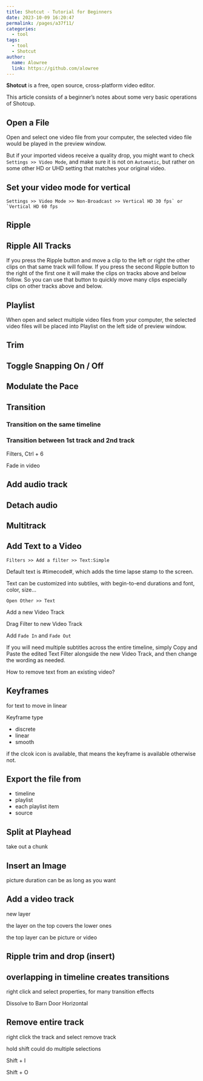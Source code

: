 ```yaml
---
title: Shotcut - Tutorial for Beginners
date: 2023-10-09 16:20:47
permalink: /pages/a37f11/
categories:
  - tool
tags:
  - tool
  - Shotcut
author:
  name: Alowree
  link: https://github.com/alowree
---
```


**Shotcut** is a free, open source, cross-platform video editor.

This article consists of a beginner’s notes about some very basic operations of Shotcup.

## Open a File

Open and select one video file from your computer, the selected video file would be played in the preview window.

But if your imported videos receive a quality drop, you might want to check `Settings >> Video Mode`, and make sure it is not on `Automatic`, but rather on some other HD or UHD setting that matches your original video.

## Set your video mode for vertical

```
Settings >> Video Mode >> Non-Broadcast >> Vertical HD 30 fps` or `Vertical HD 60 fps
```

## Ripple

## Ripple All Tracks

If you press the Ripple button and move a clip to the left or right the other clips on that same track will follow. If you press the second Ripple button to the right of the first one it will make the clips on tracks above and below follow. So you can use that button to quickly move many clips especially clips on other tracks above and below.

## Playlist

When open and select multiple video files from your computer, the selected video files will be placed into Playlist on the left side of preview window.

## Trim

## Toggle Snapping On / Off

## Modulate the Pace

## Transition

### Transition on the same timeline

### Transition between 1st track and 2nd track

Filters, Ctrl + 6

Fade in video

## Add audio track

## Detach audio

## Multitrack

## Add Text to a Video

`Filters >> Add a filter >> Text:Simple`

Default text is #timecode#, which adds the time lapse stamp to the screen.

Text can be customized into subtiles, with begin-to-end durations and font, color, size...

`Open Other >> Text`

Add a new Video Track

Drag Filter to new Video Track

Add `Fade In` and `Fade Out`

If you will need multiple subtitles across the entire timeline, simply Copy and Paste the edited Text Filter alongside the new Video Track, and then change the wording as needed.

How to remove text from an existing video?

## Keyframes

for text to move in linear

Keyframe type

- discrete
- linear
- smooth

if the clcok icon is available, that means the keyframe is available otherwise not.

## Export the file from

- timeline
- playlist
- each playlist item
- source

## Split at Playhead

take out a chunk

## Insert an Image

picture duration can be as long as you want

## Add a video track

new layer

the layer on the top covers the lower ones

the top layer can be picture or video

## Ripple trim and drop (insert)

## overlapping in timeline creates transitions

right click and select properties, for many transition effects

Dissolve to Barn Door Horizontal

## Remove entire track

right click the track and select remove track

hold shift could do multiple selections

Shift + I

Shift + O
